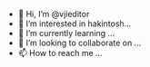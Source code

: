 - 👋 Hi, I’m @vjieditor
- 👀 I’m interested in hakintosh...
- 🌱 I’m currently learning ...
- 💞️ I’m looking to collaborate on ...
- 📫 How to reach me ...

<!---
vjieditor/vjieditor is a ✨ special ✨ repository because its `README.md` (this file) appears on your GitHub profile.
You can click the Preview link to take a look at your changes.
--->
